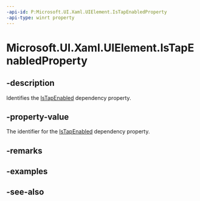 ```yaml
---
-api-id: P:Microsoft.UI.Xaml.UIElement.IsTapEnabledProperty
-api-type: winrt property
---
```


<!-- Property syntax
public Windows.UI.Xaml.DependencyProperty IsTapEnabledProperty { get; }
-->

# Microsoft.UI.Xaml.UIElement.IsTapEnabledProperty

## -description
Identifies the [IsTapEnabled](uielement_istapenabled.md) dependency property.

## -property-value
The identifier for the [IsTapEnabled](uielement_istapenabled.md) dependency property.

## -remarks

## -examples

## -see-also
